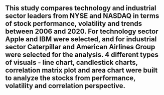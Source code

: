## This study compares technology and industrial sector leaders from NYSE and NASDAQ in terms of stock performance, volatility and trends between 2006 and 2020. For technology sector Apple and IBM were selected, and for industrial sector Caterpillar and American Airlines Group were selected for the analysis. 4 different types of visuals - line chart, candlestick charts, correlation matrix plot and area chart were built to analyze the stocks from performance, volatility and correlation perspective.
